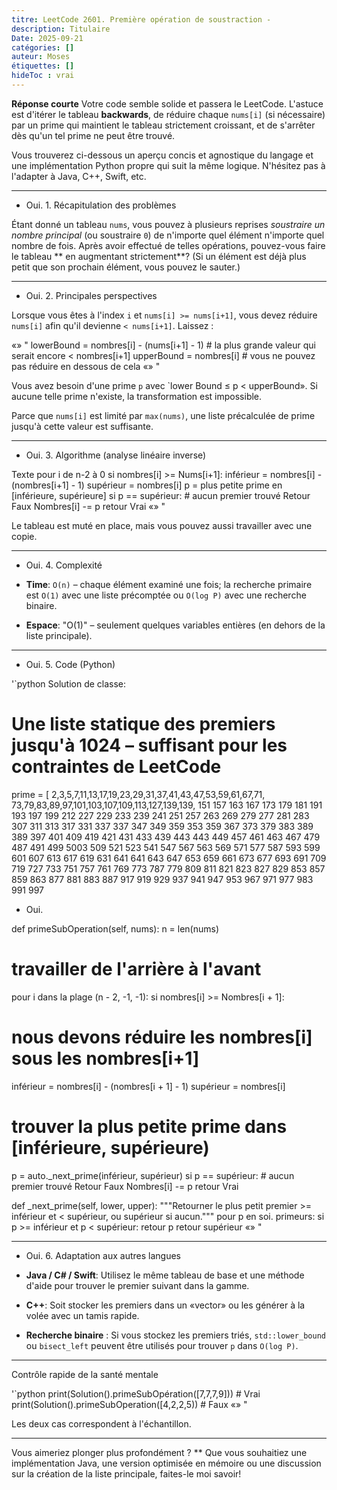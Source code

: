 ```yaml
---
titre: LeetCode 2601. Première opération de soustraction -
description: Titulaire
Date: 2025-09-21
catégories: []
auteur: Moses
étiquettes: []
hideToc : vrai
---
```

**Réponse courte**
Votre code semble solide et passera le LeetCode.
L'astuce est d'itérer le tableau **backwards**, de réduire chaque `nums[i]` (si nécessaire) par un prime qui maintient le tableau strictement croissant, et de s'arrêter dès qu'un tel prime ne peut être trouvé.

Vous trouverez ci-dessous un aperçu concis et agnostique du langage et une implémentation Python propre qui suit la même logique. N'hésitez pas à l'adapter à Java, C++, Swift, etc.

---

- Oui. 1. Récapitulation des problèmes

Étant donné un tableau `nums`, vous pouvez à plusieurs reprises *soustraire un nombre principal* (ou soustraire `0`) de n'importe quel élément n'importe quel nombre de fois.
Après avoir effectué de telles opérations, pouvez-vous faire le tableau ** en augmentant strictement**?
(Si un élément est déjà plus petit que son prochain élément, vous pouvez le sauter.)

---

- Oui. 2. Principales perspectives

Lorsque vous êtes à l'index `i` et `nums[i] >= nums[i+1]`, vous devez réduire `nums[i]` afin qu'il devienne `< nums[i+1]`.
Laissez :

«» "
lowerBound = nombres[i] - (nums[i+1] - 1) # la plus grande valeur qui serait encore < nombres[i+1]
upperBound = nombres[i] # vous ne pouvez pas réduire en dessous de cela
«» "

Vous avez besoin d'une prime `p` avec `lower Bound ≤ p < upperBound».
Si aucune telle prime n'existe, la transformation est impossible.

Parce que `nums[i]` est limité par `max(nums)`, une liste précalculée de prime jusqu'à cette valeur est suffisante.

---

- Oui. 3. Algorithme (analyse linéaire inverse)

Texte
pour i de n-2 à 0
si nombres[i] >= Nums[i+1]:
inférieur = nombres[i] - (nombres[i+1] - 1)
supérieur = nombres[i]
p = plus petite prime en [inférieure, supérieure]
si p == supérieur: # aucun premier trouvé
Retour Faux
Nombres[i] -= p
retour Vrai
«» "

Le tableau est muté en place, mais vous pouvez aussi travailler avec une copie.

---

- Oui. 4. Complexité

- **Time**: `O(n)` – chaque élément examiné une fois; la recherche primaire est `O(1)` avec une liste précomptée ou `O(log P)` avec une recherche binaire.
- **Espace**: "O(1)" – seulement quelques variables entières (en dehors de la liste principale).

---

- Oui. 5. Code (Python)

'`python
Solution de classe:
# Une liste statique des premiers jusqu'à 1024 – suffisant pour les contraintes de LeetCode
prime = [
2,3,5,7,11,13,17,19,23,29,31,37,41,43,47,53,59,61,67,71,
73,79,83,89,97,101,103,107,109,113,127,139,139,
151 157 163 167 173 179 181 191 193 197 199 212 227
229 233 239 241 251 257 263 269 279 277 281 283 307
311 313 317 331 337 337 347 349 359 353 359 367 373 379 383 389 389
397 401 409 419 421 431 433 439 443 443 449 457 461 463 467
479 487 491 499 5003 509 521 523 541 547 567 563 569 571
577 587 593 599 601 607 613 617 619 631 641 641 643 647 653
659 661 673 677 693 691 709 719 727 733 751
757 761 769 773 787 779 809 811 821 823 827 829 853
857 859 863 877 881 883 887 917 919 929 937 941 947
953 967 971 977 983 991 997
- Oui.

def primeSubOperation(self, nums):
n = len(nums)
# travailler de l'arrière à l'avant
pour i dans la plage (n - 2, -1, -1):
si nombres[i] >= Nombres[i + 1]:
# nous devons réduire les nombres[i] sous les nombres[i+1]
inférieur = nombres[i] - (nombres[i + 1] - 1)
supérieur = nombres[i]
# trouver la plus petite prime dans [inférieure, supérieure)
p = auto._next_prime(inférieur, supérieur)
si p == supérieur: # aucun premier trouvé
Retour Faux
Nombres[i] -= p
retour Vrai

def _next_prime(self, lower, upper):
"""Retourner le plus petit premier >= inférieur et < supérieur, ou supérieur si aucun."""
pour p en soi. primeurs:
si p >= inférieur et p < supérieur:
retour p
retour supérieur
«» "

---

- Oui. 6. Adaptation aux autres langues

- **Java / C# / Swift**: Utilisez le même tableau de base et une méthode d'aide pour trouver le premier suivant dans la gamme.
- **C++**: Soit stocker les premiers dans un «vector<int>» ou les générer à la volée avec un tamis rapide.
- **Recherche binaire** : Si vous stockez les premiers triés, `std::lower_bound` ou `bisect_left` peuvent être utilisés pour trouver `p` dans `O(log P)`.

---

Contrôle rapide de la santé mentale

'`python
print(Solution().primeSubOpération([7,7,7,9])) # Vrai
print(Solution().primeSubOperation([4,2,2,5)) # Faux
«» "

Les deux cas correspondent à l'échantillon.

---

Vous aimeriez plonger plus profondément ? **
Que vous souhaitiez une implémentation Java, une version optimisée en mémoire ou une discussion sur la création de la liste principale, faites-le moi savoir!